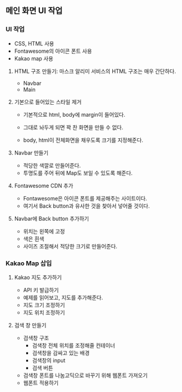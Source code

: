 ## 메인 화면 UI 작업
### UI 작업
* CSS, HTML 사용
* Fontawesome의 아이콘 폰트 사용
* Kakao map 사용

1. HTML 구조 만들기: 마스크 알리미 서비스의 HTML 구조는 매우 간단하다.
    * Navbar
    * Main

2. 기본으로 들어있는 스타일 제거
   * 기본적으로 html, body에 margin이 들어있다.
   * 그대로 놔두게 되면 꽉 찬 화면을 만들 수 없다.

    * body, html이 전체화면을 채우도록 크기를 지정해준다.

3. Navbar 만들기
   * 적당한 색깔로 만들어준다.
   * 투명도를 주어 뒤에 Map도 보일 수 있도록 해준다.

4. Fontawesome CDN 추가
   * Fontawesome은 아이콘 폰트를 제공해주는 사이트이다.
   * 여기서 Back button과 유사한 것을 찾아서 넣어줄 것이다.

5. Navbar에 Back button 추가하기
    * 위치는 왼쪽에 고정
    * 색은 흰색
    * 사이즈 조절해서 적당한 크기로 만들어준다.


### Kakao Map 삽입
1. Kakao 지도 추가하기
    * API 키 발급하기
    * 예제를 읽어보고, 지도를 추가해준다.
    * 지도 크기 조정하기
    * 지도 위치 조정하기

2. 검색 창 만들기
    * 검색창 구조
      * 검색창 전체 위치를 조정해줄 컨테이너
      * 검색창을 감싸고 있는 배경
      * 검색창의 input
      * 검색 버튼
    * 검색창 폰트를 나눔고딕으로 바꾸기 위해 웹폰트 가져오기
    * 웹폰트 적용하기